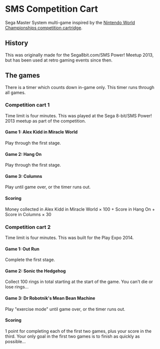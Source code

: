 SMS Competition Cart
====================

Sega Master System multi-game inspired by the [Nintendo World Championships competition cartridge](http://en.wikipedia.org/wiki/Nintendo_World_Championships).

History
----

This was originally made for the Sega8bit.com/SMS Power! Meetup 2013, but has been used at retro gaming events since then.

The games
----

There is a timer which counts down in-game only. This timer runs through all games.

### Competition cart 1

Time limit is four minutes. This was played at the Sega 8-bit/SMS Power! 2013 meetup as part of the competition.

#### Game 1: Alex Kidd in Miracle World

Play through the first stage.

#### Game 2: Hang On

Play through the first stage.

#### Game 3: Columns

Play until game over, or the timer runs out.

#### Scoring

Money collected in Alex Kidd in Miracle World × 100 +
Score in Hang On +
Score in Columns × 30

### Competition cart 2

Time limit is four minutes. This was built for the Play Expo 2014.

#### Game 1: Out Run

Complete the first stage.

#### Game 2: Sonic the Hedgehog

Collect 100 rings in total starting at the start of the game. You can't die or lose rings...

#### Game 3: Dr Robotnik's Mean Bean Machine

Play "exercise mode" until game over, or the timer runs out.

#### Scoring

1 point for completing each of the first two games, plus your score in the third. Your only goal in the first two games is to finish as quickly as possible...
